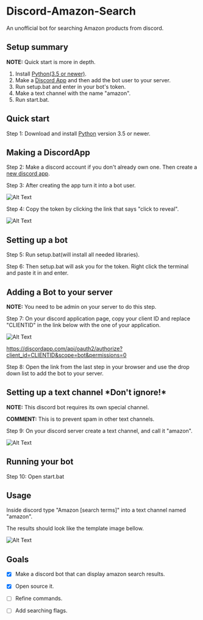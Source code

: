 # Discord-Amazon-Search
  An unofficial bot for searching Amazon products from discord.


Setup summary
-------------
**NOTE:** Quick start is more in depth.

1. Install [Python(3.5 or newer)](https://www.python.org/downloads/).
2. Make a [Discord App](https://discordapp.com/developers/applications/me) and then add the bot user to your server.
3. Run setup.bat and enter in your bot's token.
4. Make a text channel with the name "amazon".
5. Run start.bat.


Quick start
-----------
  Step 1: Download and install [Python](https://www.python.org/downloads/) version 3.5 or newer.
  
Making a DiscordApp
-------------------
  Step 2: Make a discord account if you don't already own one. Then create a [new discord app](https://discordapp.com/developers/applications/me).
   
  Step 3: After creating the app turn it into a bot user.

  ![Alt Text](http://i.imgur.com/AX0iFub.png)

  Step 4: Copy the token by clicking the link that says "click to reveal".

  ![Alt Text](http://i.imgur.com/KVmm86h.png)
  
Setting up a bot
----------------
  Step 5: Run setup.bat(will install all needed libraries).
	
  Step 6: Then setup.bat will ask you for the token. Right click the terminal and paste it in and enter.

Adding a Bot to your server
---------------------------
  **NOTE:** You need to be admin on your server to do this step.

  Step 7: On your discord application page, copy your client ID and replace "CLIENTID"
  in the link below with the one of your application.

  ![Alt Text](http://i.imgur.com/oElJ2OI.png)

  https://discordapp.com/api/oauth2/authorize?client_id=CLIENTID&scope=bot&permissions=0

  Step 8: Open the link from the last step in your browser and use the drop down list to add the bot to your server.

Setting up a text channel \*Don't ignore!\*
-------------------------------------------
  **NOTE:** This discord bot requires its own special channel.

  **COMMENT:** This is to prevent spam in other text channels.
   
  Step 9: On your discord server create a text channel, and call it "amazon".

   ![Alt Text](http://i.imgur.com/5phKWQc.png)

  
Running your bot
----------------
  Step 10: Open start.bat
   
Usage
-----
  Inside discord type "Amazon [search terms]" into a text channel named "amazon".

  The results should look like the template image bellow.

  ![Alt Text](http://i.imgur.com/CchLEbN.png)

Goals
-----
 - [x] Make a discord bot that can display amazon search results.
 - [x] Open source it.
 - [ ] Refine commands.
 - [ ] Add searching flags.
 
 
 
